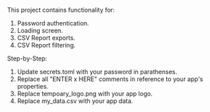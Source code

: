 This project contains functionality for:
1. Password authentication.
2. Loading screen.
3. CSV Report exports.
4. CSV Report filtering.

Step-by-Step:
1. Update secrets.toml with your password in parathenses.
2. Replace all "ENTER x HERE" comments in reference to your app's properties.
3. Replace tempoary_logo.png with your app logo.
4. Replace my_data.csv with your app data.
